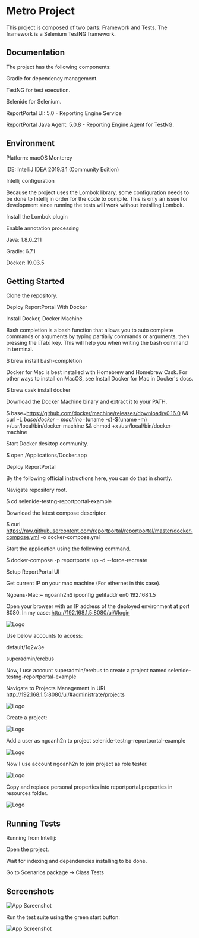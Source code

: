
# Metro Project

This project is composed of two parts: Framework and Tests. The framework is a Selenium TestNG framework.





## Documentation



The project has the following components:

Gradle for dependency management.

TestNG for test execution.

Selenide for Selenium.

ReportPortal UI: 5.0 - Reporting Engine Service

ReportPortal Java Agent: 5.0.8 - Reporting Engine Agent for TestNG.

## Environment

Platform: macOS Monterey

IDE: IntelliJ IDEA 2019.3.1 (Community Edition)

Intellij configuration

Because the project uses the Lombok library, some configuration needs to be done to Intellij in order for the code to compile. This is only an issue for development since running the tests will work without installing Lombok.

Install the Lombok plugin

Enable annotation processing



Java: 1.8.0_211

Gradle: 6.7.1

Docker: 19.03.5
## Getting Started

Clone the repository.

Deploy ReportPortal With Docker

Install Docker, Docker Machine

Bash completion is a bash function that allows you to auto complete commands or arguments by typing partially commands or arguments, then pressing the [Tab] key. 
This will help you when writing the bash command in terminal.

$ brew install bash-completion

Docker for Mac is best installed with Homebrew and Homebrew Cask.
 For other ways to install on MacOS, see Install Docker for Mac in Docker's docs.

$ brew cask install docker

Download the Docker Machine binary and extract it to your PATH.

$ base=https://github.com/docker/machine/releases/download/v0.16.0 && curl -L $base/docker-machine-$(uname -s)-$(uname -m) >/usr/local/bin/docker-machine && chmod +x /usr/local/bin/docker-machine


Start Docker desktop community.

$ open /Applications/Docker.app

Deploy ReportPortal

By the following official instructions here, you can do that in shortly.

Navigate repository root.

$ cd selenide-testng-reportportal-example

Download the latest compose descriptor.

$ curl https://raw.githubusercontent.com/reportportal/reportportal/master/docker-compose.yml -o docker-compose.yml

Start the application using the following command.

$ docker-compose -p reportportal up -d --force-recreate

Setup ReportPortal UI

Get current IP on your mac machine (For ethernet in this case).

Ngoans-Mac:~ ngoanh2n$ ipconfig getifaddr en0
192.168.1.5

Open your browser with an IP address of the deployed environment at port 8080. In my case: http://192.168.1.5:8080/ui/#login







![Logo](https://github.com/ngoanh2n/selenide-testng-reportportal-example/raw/master/images/login.png?raw=true)

Use below accounts to access:

default/1q2w3e

superadmin/erebus

Now, I use account superadmin/erebus to create a project named selenide-testng-reportportal-example

Navigate to Projects Management in URL http://192.168.1.5:8080/ui/#administrate/projects

![Logo](https://github.com/ngoanh2n/selenide-testng-reportportal-example/raw/master/images/navigate-projects-management.png?raw=true)

Create a project:

![Logo](https://github.com/ngoanh2n/selenide-testng-reportportal-example/blob/master/images/create-project.png?raw=true)

Add a user as ngoanh2n to project selenide-testng-reportportal-example

![Logo](https://github.com/ngoanh2n/selenide-testng-reportportal-example/raw/master/images/add-user.png?raw=true)

Now I use account ngoanh2n to join project as role tester.

![Logo](https://github.com/ngoanh2n/selenide-testng-reportportal-example/raw/master/images/navigate-user-profile.png?raw=true)

Copy and replace personal properties into reportportal.properties in resources folder.

![Logo](https://github.com/ngoanh2n/selenide-testng-reportportal-example/raw/master/images/user-profile.png?raw=true)


## Running Tests



Running from Intellij:

Open the project.

Wait for indexing and dependencies installing to be done.

Go to Scenarios package -> Class Tests

## Screenshots

![App Screenshot](https://i.ibb.co/8YPV226/Project.png[/img][/url])

Run the test suite using the green start button:

![App Screenshot](https://i.ibb.co/ZGPvqB0/ss2.png[/img][/url])
